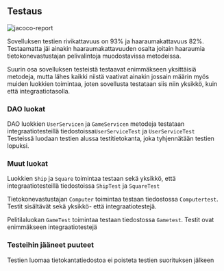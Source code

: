 ## Testaus

![jacoco-report](https://user-images.githubusercontent.com/52420413/146794202-5fd9b354-6607-4a46-9db1-97a6e48b1462.png)

Sovelluksen testien rivikattavuus on 93% ja haaraumakattavuus 82%. Testaamatta jäi ainakin haaraumakattavuuden osalta joitain haaraumia tietokonevastustajan pelivalintoja
muodostavissa metodeissa. 

Suurin osa sovelluksen testeistä testaavat enimmäkseen yksittäisiä metodeja, mutta lähes kaikki niistä vaativat ainakin jossain määrin myös muiden luokkien toimintaa, 
joten sovellusta testataan siis niin  yksikkö, kuin että integraatiotasolla. 

### DAO luokat
DAO luokkien `UserServicen` ja  `GameServicen` metodeja testataan integraatiotesteillä tiedostoissa`UserServiceTest` ja `UserServiceTest` 
Testeissä luodaan testien alussa testitietokanta, joka tyhjennätään testien lopuksi. 

### Muut luokat

Luokkien `Ship` ja `Square` toimintaa testaan sekä yksikkö, että integraatiotesteillä tiedostoissa `ShipTest` ja `SquareTest`

Tietokonevastustajan `Computer` toimintaa testaan tiedostossa `Computertest`. Testit sisältävät sekä yksikkö- että integraatiotestejä.

Pelitilaluokan `GameTest` toimintaa testaan tiedostossa `Gametest`. Testit ovat enimmäkseen integraatiotestejä

### Testeihin jääneet puuteet
Testien luomaa tietokantatiedostoa ei poisteta testien suorituksen jälkeen
